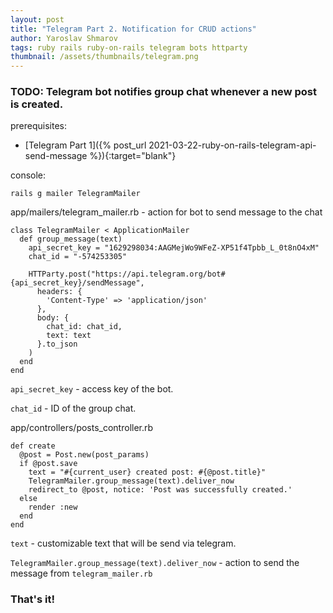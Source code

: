 ```yaml
---
layout: post
title: "Telegram Part 2. Notification for CRUD actions"
author: Yaroslav Shmarov
tags: ruby rails ruby-on-rails telegram bots httparty
thumbnail: /assets/thumbnails/telegram.png
---
```


### TODO: Telegram bot notifies group chat whenever a new post is created.

prerequisites:
* [Telegram Part 1]({% post_url 2021-03-22-ruby-on-rails-telegram-api-send-message %}){:target="blank"}

console:
```
rails g mailer TelegramMailer
```
app/mailers/telegram_mailer.rb - action for bot to send message to the chat
```
class TelegramMailer < ApplicationMailer
  def group_message(text)
    api_secret_key = "1629298034:AAGMejWo9WFeZ-XP51f4Tpbb_L_0t8nO4xM"
    chat_id = "-574253305"

    HTTParty.post("https://api.telegram.org/bot#{api_secret_key}/sendMessage",
      headers: {
        'Content-Type' => 'application/json'
      },
      body: {
        chat_id: chat_id,
        text: text
      }.to_json
    )
  end
end
```
`api_secret_key` - access key of the bot. 

`chat_id` - ID of the group chat.

app/controllers/posts_controller.rb
```
def create
  @post = Post.new(post_params)
  if @post.save
    text = "#{current_user} created post: #{@post.title}"
    TelegramMailer.group_message(text).deliver_now
    redirect_to @post, notice: 'Post was successfully created.'
  else
    render :new
  end
end
```

`text` - customizable text that will be send via telegram.

`TelegramMailer.group_message(text).deliver_now` - action to send the message from `telegram_mailer.rb`

### That's it!
